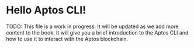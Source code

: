 # Hello Aptos CLI!

TODO: This file is a work in progress. It will be updated as we add more content to the book.
It will give you a brief introduction to the Aptos CLI and how to use it to interact with the Aptos blockchain.